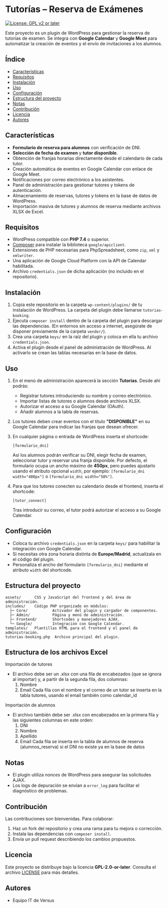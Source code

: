 # Tutorías – Reserva de Exámenes

[![License: GPL v2 or later](https://img.shields.io/badge/License-GPL%20v2%20or%20later-blue.svg)](LICENSE)

Este proyecto es un plugin de WordPress para gestionar la reserva de tutorías de examen. Se integra con **Google Calendar** y **Google Meet** para automatizar la creación de eventos y el envío de invitaciones a los alumnos.

## Índice
- [Características](#características)
- [Requisitos](#requisitos)
- [Instalación](#instalación)
- [Uso](#uso)
- [Configuración](#configuración)
- [Estructura del proyecto](#estructura-del-proyecto)
- [Notas](#notas)
- [Contribución](#contribución)
- [Licencia](#licencia)
- [Autores](#autores)

## Características
- **Formulario de reserva para alumnos** con verificación de DNI.
- **Selección de fecha de examen** y **tutor disponible**.
- Obtención de franjas horarias directamente desde el calendario de cada tutor.
- Creación automática de eventos en Google Calendar con enlace de Google Meet.
- Notificaciones por correo electrónico a los asistentes.
- Panel de administración para gestionar tutores y tokens de autenticación.
- Almacenamiento de reservas, tutores y tokens en la base de datos de WordPress.
- Importación masiva de tutores y alumnos de reserva mediante archivos XLSX de Excel.

## Requisitos
- WordPress compatible con **PHP 7.4** o superior.
- [Composer](https://getcomposer.org/) para instalar la biblioteca `google/apiclient`.
- Extensiones de PHP necesarias para PhpSpreadsheet, como `zip`, `xml` y `xmlwriter`.
- Una aplicación de Google Cloud Platform con la API de Calendar habilitada.
- Archivo `credentials.json` de dicha aplicación (no incluido en el repositorio).

## Instalación
1. Copia este repositorio en la carpeta `wp-content/plugins/` de tu instalación de WordPress. La carpeta del plugin debe llamarse `tutorias-booking`.
2. Ejecuta `composer install` dentro de la carpeta del plugin para descargar las dependencias. (En entornos sin acceso a internet, asegúrate de disponer previamente de la carpeta `vendor/`).
3. Crea una carpeta `keys/` en la raíz del plugin y coloca en ella tu archivo `credentials.json`.
4. Activa el plugin desde el panel de administración de WordPress. Al activarlo se crean las tablas necesarias en la base de datos.

## Uso
1. En el menú de administración aparecerá la sección **Tutorías**. Desde ahí podrás:
   - Registrar tutores introduciendo su nombre y correo electrónico.
   - Importar listas de tutores o alumnos desde archivos XLSX.
   - Autorizar el acceso a su Google Calendar (OAuth).
   - Añadir alumnos a la tabla de reservas.
2. Los tutores deben crear eventos con el título **"DISPONIBLE"** en su Google Calendar para indicar las franjas que desean ofrecer.
3. En cualquier página o entrada de WordPress inserta el shortcode:
   ```
   [formulario_dni]
   ```
   Así los alumnos podrán verificar su DNI, elegir fecha de examen, seleccionar tutor y reservar una franja disponible.
   Por defecto, el formulario ocupa un ancho máximo de **450px**, pero puedes ajustarlo usando el atributo opcional
   `width`, por ejemplo: ` [formulario_dni width="400px"] ` o ` [formulario_dni width="50%"] `.

4. Para que los tutores conecten su calendario desde el frontend, inserta el shortcode:
   ```
   [tutor_connect]
   ```
   Tras introducir su correo, el tutor podrá autorizar el acceso a su Google Calendar.

## Configuración
- Coloca tu archivo `credentials.json` en la carpeta `keys/` para habilitar la integración con Google Calendar.
- Si necesitas otra zona horaria distinta de **Europe/Madrid**, actualízala en el código del plugin.
- Personaliza el ancho del formulario `[formulario_dni]` mediante el atributo `width` del shortcode.

## Estructura del proyecto
```
assets/      CSS y JavaScript del frontend y del área de administración.
includes/    Código PHP organizado en módulos:
  ├─ Core/           Activador del plugin y cargador de componentes.
  ├─ Admin/          Página y menú de administración.
  ├─ Frontend/       Shortcodes y manejadores AJAX.
  └─ Google/         Integración con Google Calendar.
templates/   Plantillas HTML para el frontend y el panel de administración.
tutorias-booking.php  Archivo principal del plugin.
```
## Estructura de los archivos Excel

Importación de tutores
- El archivo debe ser un .xlsx con una fila de encabezados (que se ignora al importar) y, a partir de la segunda fila, dos columnas:
   1. Nombre
   2. Email
Cada fila con el nombre y el correo de un tutor se inserta en la tabla tutores, usando el email también como calendar_id

Importación de alumnos
- El archivo también debe ser .xlsx con encabezados en la primera fila y las siguientes columnas en este orden:
   1. DNI
   2. Nombre
   3. Apellido
   4. Email
Cada fila se inserta en la tabla de alumnos de reserva (alumnos_reserva) si el DNI no existe ya en la base de datos

## Notas
- El plugin utiliza *nonces* de WordPress para asegurar las solicitudes AJAX.
- Los logs de depuración se envían a `error_log` para facilitar el diagnóstico de problemas.

## Contribución
Las contribuciones son bienvenidas. Para colaborar:
1. Haz un fork del repositorio y crea una rama para tu mejora o corrección.
2. Instala las dependencias con `composer install`.
3. Envía un pull request describiendo los cambios propuestos.

## Licencia
Este proyecto se distribuye bajo la licencia **GPL-2.0-or-later**. Consulta el archivo [LICENSE](LICENSE) para más detalles.

## Autores
- Equipo IT de Versus
